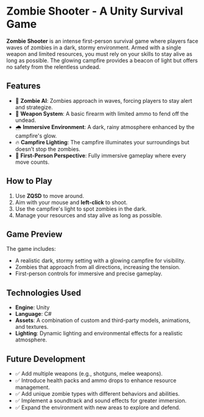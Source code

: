# Zombie Shooter - A Unity Survival Game

**Zombie Shooter** is an intense first-person survival game where players face waves of zombies in a dark, stormy environment. Armed with a single weapon and limited resources, you must rely on your skills to stay alive as long as possible. The glowing campfire provides a beacon of light but offers no safety from the relentless undead.

## Features

- 🧟 **Zombie AI**: Zombies approach in waves, forcing players to stay alert and strategize.
- 🔫 **Weapon System**: A basic firearm with limited ammo to fend off the undead.
- 🌧️ **Immersive Environment**: A dark, rainy atmosphere enhanced by the campfire's glow.
- 🔥 **Campfire Lighting**: The campfire illuminates your surroundings but doesn’t stop the zombies.
- 👀 **First-Person Perspective**: Fully immersive gameplay where every move counts.

## How to Play

1. Use **ZQSD** to move around.
2. Aim with your mouse and **left-click** to shoot.
3. Use the campfire's light to spot zombies in the dark.
4. Manage your resources and stay alive as long as possible.

## Game Preview

The game includes:
- A realistic dark, stormy setting with a glowing campfire for visibility.
- Zombies that approach from all directions, increasing the tension.
- First-person controls for immersive and precise gameplay.

## Technologies Used

- **Engine**: Unity
- **Language**: C#
- **Assets**: A combination of custom and third-party models, animations, and textures.
- **Lighting**: Dynamic lighting and environmental effects for a realistic atmosphere.

## Future Development

- ✅ Add multiple weapons (e.g., shotguns, melee weapons).
- ✅ Introduce health packs and ammo drops to enhance resource management.
- ✅ Add unique zombie types with different behaviors and abilities.
- ✅ Implement a soundtrack and sound effects for greater immersion.
- ✅ Expand the environment with new areas to explore and defend.
